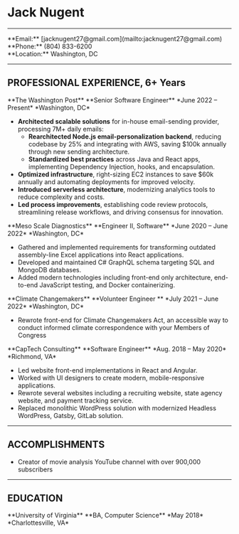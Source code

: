 # Jack Nugent

<hr />

<div class="resume-subheader">
<div class="resume-subheader-item">
**Email:** [jacknugent27@gmail.com](mailto:jacknugent27@gmail.com)
</div>
<div class="resume-subheader-item">
**Phone:** (804) 833-6200
</div>
<div class="resume-subheader-item">
**Location:** Washington, DC
</div>
</div>

<hr />

## PROFESSIONAL EXPERIENCE, 6+ Years

<div class="experience-subheader">
**The Washington Post**
**Senior Software Engineer**
*June 2022 – Present*
*Washington, DC*
</div>

- **Architected scalable solutions** for in-house email-sending provider, processing 7M+ daily emails:
  - **Rearchitected Node.js email-personalization backend**, reducing codebase by 25% and integrating with AWS, saving $100k annually through new sending architecture.
  - **Standardized best practices** across Java and React apps, implementing Dependency Injection, hooks, and encapsulation.
- **Optimized infrastructure**, right-sizing EC2 instances to save $60k annually and automating deployments for improved velocity.
- **Introduced serverless architecture**, modernizing analytics tools to reduce complexity and costs.
- **Led process improvements**, establishing code review protocols, streamlining release workflows, and driving consensus for innovation.

<div class="experience-subheader">
**Meso Scale Diagnostics**
**Engineer II, Software**
*June 2020 – June 2022*
*Washington, DC*
</div>

- Gathered and implemented requirements for transforming outdated assembly-line Excel applications into React applications.
- Developed and maintained C# GraphQL schema targeting SQL and MongoDB databases.
- Added modern technologies including front-end only architecture, end-to-end JavaScript testing, and Docker containerizing.

<div class="experience-subheader">
**Climate Changemakers**
**Volunteer Engineer **
*July 2021 – June 2022*
*Washington, DC*
</div>

- Rewrote front-end for Climate Changemakers Act, an accessible way to conduct informed climate correspondence with your Members of Congress

<div class="experience-subheader">
**CapTech Consulting**
**Software Engineer**
*Aug. 2018 – May 2020*
*Richmond, VA*
</div>

- Led website front-end implementations in React and Angular.
- Worked with UI designers to create modern, mobile-responsive applications.
- Rewrote several websites including a recruiting website, state agency website, and payment tracking service.
- Replaced monolithic WordPress solution with modernized Headless WordPress, Gatsby, GitLab solution.

<hr />

## ACCOMPLISHMENTS

- Creator of movie analysis YouTube channel with over 900,000 subscribers

<hr />

## EDUCATION

<div class="experience-subheader">
**University of Virginia**
**BA, Computer Science**
*May 2018*
*Charlottesville, VA*
</div>
